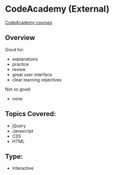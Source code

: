 # CodeAcademy (External)
[CodeAcademy courses](https://www.codecademy.com/learn#)

## Overview
Good for:
 - explanations
 - practice
 - review
 - great user interface
 - clear learning objectives  

Not so good:
 - none

## Topics Covered:
- jQuery
- Javascript
- CSS
- HTML

## Type:
- Interactive
